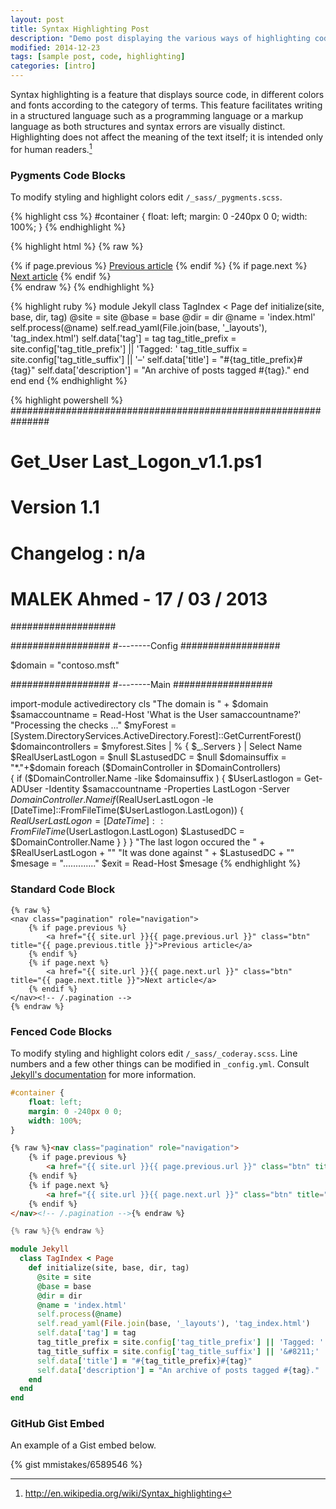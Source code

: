 ```yaml
---
layout: post
title: Syntax Highlighting Post
description: "Demo post displaying the various ways of highlighting code in Markdown."
modified: 2014-12-23
tags: [sample post, code, highlighting]
categories: [intro]
---
```


Syntax highlighting is a feature that displays source code, in different colors and fonts according to the category of terms. This feature facilitates writing in a structured language such as a programming language or a markup language as both structures and syntax errors are visually distinct. Highlighting does not affect the meaning of the text itself; it is intended only for human readers.[^1]

[^1]: <http://en.wikipedia.org/wiki/Syntax_highlighting>

### Pygments Code Blocks

To modify styling and highlight colors edit `/_sass/_pygments.scss`.

{% highlight css %}
#container {
    float: left;
    margin: 0 -240px 0 0;
    width: 100%;
}
{% endhighlight %}

{% highlight html %}
{% raw %}
<nav class="pagination" role="navigation">
    {% if page.previous %}
        <a href="{{ site.url }}{{ page.previous.url }}" class="btn" title="{{ page.previous.title }}">Previous article</a>
    {% endif %}
    {% if page.next %}
        <a href="{{ site.url }}{{ page.next.url }}" class="btn" title="{{ page.next.title }}">Next article</a>
    {% endif %}
</nav><!-- /.pagination -->
{% endraw %}
{% endhighlight %}

{% highlight ruby %}
module Jekyll
  class TagIndex < Page
    def initialize(site, base, dir, tag)
      @site = site
      @base = base
      @dir = dir
      @name = 'index.html'
      self.process(@name)
      self.read_yaml(File.join(base, '_layouts'), 'tag_index.html')
      self.data['tag'] = tag
      tag_title_prefix = site.config['tag_title_prefix'] || 'Tagged: '
      tag_title_suffix = site.config['tag_title_suffix'] || '&#8211;'
      self.data['title'] = "#{tag_title_prefix}#{tag}"
      self.data['description'] = "An archive of posts tagged #{tag}."
    end
  end
end
{% endhighlight %}


{% highlight powershell %}
############################################################### 
# Get_User Last_Logon_v1.1.ps1 
# Version 1.1 
# Changelog : n/a 
# MALEK Ahmed - 17 / 03 / 2013 
################### 
 
################## 
#--------Config 
################## 
 
$domain = "contoso.msft" 
 
################## 
#--------Main 
################## 
 
import-module activedirectory 
cls 
"The domain is " + $domain 
$samaccountname = Read-Host 'What is the User samaccountname?' 
"Processing the checks ..." 
$myForest = [System.DirectoryServices.ActiveDirectory.Forest]::GetCurrentForest() 
$domaincontrollers = $myforest.Sites | % { $_.Servers } | Select Name 
$RealUserLastLogon = $null 
$LastusedDC = $null 
$domainsuffix = "*."+$domain 
foreach ($DomainController in $DomainControllers)  
{ 
    if ($DomainController.Name -like $domainsuffix ) 
    { 
        $UserLastlogon = Get-ADUser -Identity $samaccountname -Properties LastLogon -Server $DomainController.Name 
        if ($RealUserLastLogon -le [DateTime]::FromFileTime($UserLastlogon.LastLogon)) 
        { 
            $RealUserLastLogon = [DateTime]::FromFileTime($UserLastlogon.LastLogon) 
            $LastusedDC =  $DomainController.Name 
        } 
    } 
} 
"The last logon occured the " + $RealUserLastLogon + "" 
"It was done against " + $LastusedDC + "" 
$mesage = "............." 
$exit = Read-Host $mesage
{% endhighlight %}


### Standard Code Block

    {% raw %}
    <nav class="pagination" role="navigation">
        {% if page.previous %}
            <a href="{{ site.url }}{{ page.previous.url }}" class="btn" title="{{ page.previous.title }}">Previous article</a>
        {% endif %}
        {% if page.next %}
            <a href="{{ site.url }}{{ page.next.url }}" class="btn" title="{{ page.next.title }}">Next article</a>
        {% endif %}
    </nav><!-- /.pagination -->
    {% endraw %}


### Fenced Code Blocks

To modify styling and highlight colors edit `/_sass/_coderay.scss`. Line numbers and a few other things can be modified in `_config.yml`. Consult [Jekyll's documentation](http://jekyllrb.com/docs/configuration/) for more information.

~~~ css
#container {
    float: left;
    margin: 0 -240px 0 0;
    width: 100%;
}
~~~

~~~ html
{% raw %}<nav class="pagination" role="navigation">
    {% if page.previous %}
        <a href="{{ site.url }}{{ page.previous.url }}" class="btn" title="{{ page.previous.title }}">Previous article</a>
    {% endif %}
    {% if page.next %}
        <a href="{{ site.url }}{{ page.next.url }}" class="btn" title="{{ page.next.title }}">Next article</a>
    {% endif %}
</nav><!-- /.pagination -->{% endraw %}
~~~

~~~ powershell
{% raw %}{% endraw %}
~~~

~~~ ruby
module Jekyll
  class TagIndex < Page
    def initialize(site, base, dir, tag)
      @site = site
      @base = base
      @dir = dir
      @name = 'index.html'
      self.process(@name)
      self.read_yaml(File.join(base, '_layouts'), 'tag_index.html')
      self.data['tag'] = tag
      tag_title_prefix = site.config['tag_title_prefix'] || 'Tagged: '
      tag_title_suffix = site.config['tag_title_suffix'] || '&#8211;'
      self.data['title'] = "#{tag_title_prefix}#{tag}"
      self.data['description'] = "An archive of posts tagged #{tag}."
    end
  end
end
~~~

### GitHub Gist Embed

An example of a Gist embed below.

{% gist mmistakes/6589546 %}
